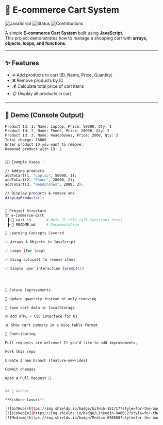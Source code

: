 
# 🛒 E-commerce Cart System

![JavaScript](https://img.shields.io/badge/Made%20with-JavaScript-yellow?style=for-the-badge)
![Status](https://img.shields.io/badge/Status-Learning%20Project-blue?style=for-the-badge)
![Contributions](https://img.shields.io/badge/Contributions-Welcome-green?style=for-the-badge)

A simple **E-commerce Cart System** built using **JavaScript**.  
This project demonstrates how to manage a shopping cart with **arrays, objects, loops, and functions**.  

---

## ✨ Features

- ➕ Add products to cart (ID, Name, Price, Quantity)  
- ❌ Remove products by ID  
- 💰 Calculate total price of cart items  
- 📋 Display all products in cart  

---

## 📸 Demo (Console Output)

```bash
Product Id: 1, Name: Laptop, Price: 50000, Qty: 1
Product Id: 2, Name: Phone, Price: 20000, Qty: 2
Product Id: 3, Name: Headphones, Price: 2000, Qty: 3
Total charge: 76000
Enter product ID you want to remove:
Removed product with ID: 2


🧑‍💻 Example Usage :

// Adding products
addToCart(1, "Laptop", 50000, 1);
addToCart(2, "Phone", 20000, 2);
addToCart(3, "Headphones", 2000, 3);

// Display products & remove one
displayProducts();


📂 Project Structure
📦 e-commerce-cart
 ┣ 📜 cart.js       # Main JS file (all functions here)
 ┣ 📜 README.md     # Documentation

🎯 Learning Concepts Covered

✅ Arrays & Objects in JavaScript

✅ Loops (for loop)

✅ Using splice() to remove items

✅ Simple user interaction (prompt())




🚀 Future Improvements

🔄 Update quantity instead of only removing

💾 Save cart data in localStorage

🌐 Add HTML + CSS interface for UI

📊 Show cart summary in a nice table format

🤝 Contributing

Pull requests are welcome! If you’d like to add improvements,

Fork this repo

Create a new branch (feature-new-idea)

Commit changes

Open a Pull Request 🎉


## 🧑 Author  

**Kishore Lavuri**  

[![GitHub](https://img.shields.io/badge/GitHub-181717?style=for-the-badge&logo=github&logoColor=white)](https://github.com/kishorelavuri)
[![LinkedIn](https://img.shields.io/badge/LinkedIn-0A66C2?style=for-the-badge&logo=linkedin&logoColor=white)](https://linkedin.com/in/kishorelavuri)
[![Medium](https://img.shields.io/badge/Medium-000000?style=for-the-badge&logo=medium&logoColor=white)](https://medium.com/@kishorelavuri)











